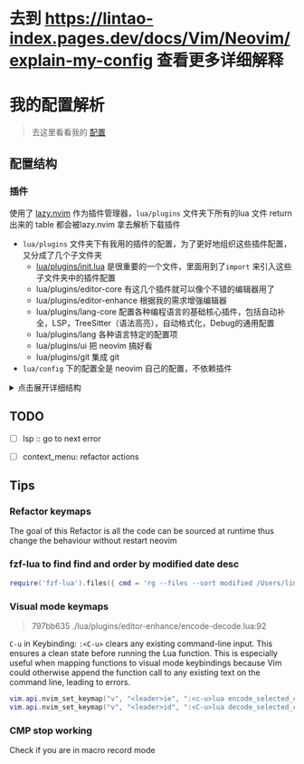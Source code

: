 # 去到 https://lintao-index.pages.dev/docs/Vim/Neovim/explain-my-config 查看更多详细解释

# 我的配置解析
> 去这里看看我的 [配置](https://github.com/LintaoAmons/CoolStuffes/tree/main/lazyvim/.config/nvim)

## 配置结构

### 插件

使用了 [lazy.nvim](./plugin-manager.md) 作为插件管理器，`lua/plugins` 文件夹下所有的lua 文件 return 出来的 table 都会被lazy.nvim 拿去解析下载插件

- `lua/plugins` 文件夹下有我用的插件的配置，为了更好地组织这些插件配置，又分成了几个子文件夹
    - [lua/plugins/init.lua](./lua/plugins/init) 是很重要的一个文件，里面用到了`import` 来引入这些子文件夹中的插件配置
    - lua/plugins/editor-core 有这几个插件就可以像个不错的编辑器用了
    - lua/plugins/editor-enhance 根据我的需求增强编辑器
    - lua/plugins/lang-core 配置各种编程语言的基础核心插件，包括自动补全，LSP，TreeSitter（语法高亮），自动格式化，Debug的通用配置
    - lua/plugins/lang 各种语言特定的配置项
    - lua/plugins/ui 把 neovim 搞好看
    - lua/plugins/git 集成 git
- `lua/config` 下的配置全是 neovim 自己的配置，不依赖插件

<details>
<summary>点击展开详细结构</summary>
```sh
.
├── init.lua
├── lua
│   ├── config
│   │   ├── autocmds.lua
│   │   ├── keymaps.lua
│   │   └── options.lua
│   ├── plugins
│   │   ├── init.lua
│   │   ├── editor-core
│   │   │   ├── commands.lua
│   │   │   ├── neo-tree.lua
│   │   │   ├── telescope.lua
│   │   │   └── vim-tmux-navigator.lua
│   │   ├── editor-enhance
│   │   │   ├── bookmarks.lua
│   │   │   ├── multi-cursor.lua
│   │   │   ├── ...
│   │   │   └── which-key.lua
│   │   ├── git
│   │   │   ├── diffview.lua
│   │   │   └── gitsign.lua
│   │   ├── lang
│   │   │   ├── example.lua
│   │   │   ├── ...
│   │   │   └── tsjs.lua
│   │   ├── lang-core
│   │   │   ├── cmp.lua
│   │   │   ├── debug.lua
│   │   │   ├── formatting.lua
│   │   │   ├── lsp.lua
│   │   │   ├── snippet.lua
│   │   │   └── treesitter.lua
│   │   └── ui
│   │       ├── ...
│   │       └── themes.lua
│   └── snippets
│       ├── ...
│       └── typescript.json
└── scratch_config.json
```
</details>

## TODO

- [ ] lsp :: go to next error

- [ ] context_menu: refactor actions


## Tips

### Refactor keymaps

The goal of this Refactor is all the code can be sourced at runtime thus change the behaviour without restart neovim

### fzf-lua to find find and order by modified date desc

```lua
require('fzf-lua').files({ cmd = 'rg --files --sort modified /Users/lintao/.cache/nvim-lintao/scratch.nvim' })
```

### Visual mode keymaps
> 797bb635 ./lua/plugins/editor-enhance/encode-decode.lua:92

`C-u` in Keybinding:
`:<C-u>` clears any existing command-line input. This ensures a clean state before running the Lua function.
This is especially useful when mapping functions to visual mode keybindings because Vim could otherwise append the function call to any existing text on the command line, leading to errors.

```lua
vim.api.nvim_set_keymap("v", "<leader>ie", ":<c-u>lua encode_selected_chars()<cr>", { noremap = true, silent = true })
vim.api.nvim_set_keymap("v", "<leader>id", ":<C-u>lua decode_selected_chars()<CR>", { noremap = true, silent = true })
```

### CMP stop working

Check if you are in macro record mode
